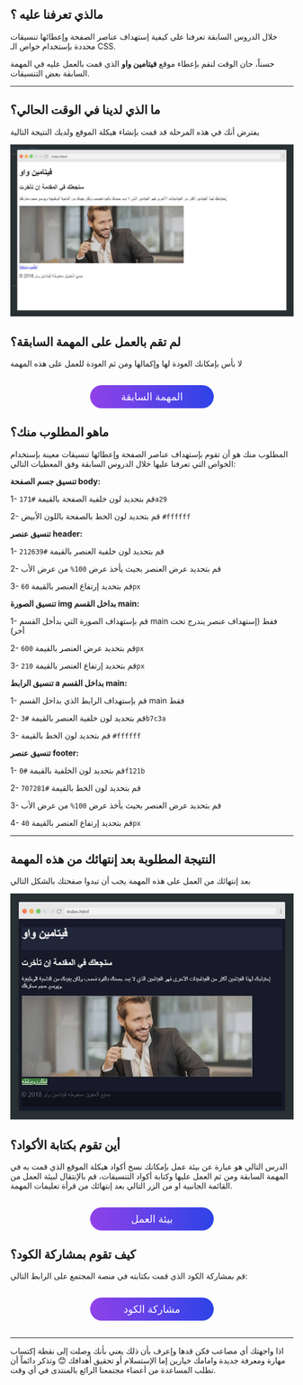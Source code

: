 ## مالذي تعرفنا عليه ؟

خلال الدروس السابقة تعرفنا على كيفية إستهداف عناصر الصفحة وإعطائها تنسيقات محددة بإستخدام خواص الـ CSS.

حسناً، حان الوقت لنقم بإعطاء موقع **فيتامين واو** الذي قمت بالعمل عليه في المهمة السابقة بعض التنسيقات.

---

## ما الذي لدينا في الوقت الحالي؟

يفترض أنك في هذه المرحلة قد قمت بإنشاء هيكلة الموقع ولديك النتيجة التالية

![نتيجة المهمة السابقة](assets/1.jpg)


## لم تقم بالعمل على المهمة السابقة؟

لا بأس بإمكانك العودة لها وإكمالها ومن ثم العودة للعمل على هذه المهمة

<a href="https://coretabs.net/classroom/frontend/html-css-basics/العمل-على-هيكلة-المشروع/التدرب-على-تقسيم-وهيكلة-الصفحات" style="display: block; width: 200px; background-color: #5355e8; background-image:linear-gradient(to left, #2d43e7, #9042e8); color:#fff; padding: 10px; margin: 30px auto; border-radius:100px; text-decoration: none; font-size: 18px; text-align: center;" target="_blank">المهمة السابقة</a>


## ماهو المطلوب منك؟
المطلوب منك هو أن تقوم بإستهداف عناصر الصفحة وإعطائها تنسيقات معينة بإستخدام الخواص التي تعرفنا عليها خلال الدروس السابقة وفق المعطيات التالي:


**تنسيق جسم الصفحة body:**

1- قم بتحديد لون خلفية الصفحة بالقيمة `#171a29`

2- قم بتحديد لون الخط بالصفحة باللون الأبيض `#ffffff`

**تنسيق عنصر header:**

1- قم بتحديد لون خلفية العنصر بالقيمة `#212639`

2- قم بتحديد عرض العنصر بحيث يأخذ عرض `100%` من عرض الأب

3- قم بتحديد إرتفاع العنصر بالقيمة `60px`

**تنسيق الصورة img بداخل القسم main:**

1- قم بإستهداف الصورة التي بدأخل القسم main فقط (إستهداف عنصر يندرج تحت أخر)

2- قم بتحديد عرض العنصر بالقيمة `600px`

3- قم بتحديد إرتفاع العنصر بالقيمة `210px`

**تنسيق الرابط a بداخل القسم main:**

1- قم بإستهداف الرابط الذي بداخل القسم main فقط

2- قم بتحديد لون خلفية العنصر بالقيمة `#3b7c3a`

3- قم بتحديد لون الخط بالقيمة `#ffffff`

**تنسيق عنصر footer:**

1- قم بتحديد لون الخلفية بالقيمة `#0f121b`

2- قم بتحديد لون الخط بالقيمة `#707281`

3- قم بتحديد عرض العنصر بحيث يأخذ عرض `100%` من عرض الأب

4- قم بتحديد إرتفاع العنصر بالقيمة `40px`

---

## النتيجة المطلوبة بعد إنتهائك من هذه المهمة

بعد إنتهائك من العمل على هذه المهمة يجب أن تبدوا صفحتك بالشكل التالي

![النتيجة النهائية](assets/2.jpg)


## أين تقوم بكتابة الأكواد؟

الدرس التالي هو عبارة عن بيئة عمل بإمكانك نسخ أكواد هيكلة الموقع الذي قمت به في المهمة السابقة ومن ثم العمل عليها وكتابة أكواد التنسيقات، قم بالإنتقال لبيئة العمل من القائمة الجانبية او من الزر التالي بعد إنتهائك من قرأة تعليمات المهمة.

<a href="https://coretabs.net/classroom/frontend/html-css-basics/البدأية-مع-لغة-التنسيقات-CSS/بيئة-عمل-مهمة-تنسيق-الصفحات" style="display: block; width: 200px; background-color: #5355e8; background-image:linear-gradient(to left, #2d43e7, #9042e8); color:#fff; padding: 10px; margin: 30px auto; border-radius:100px; text-decoration: none; font-size: 18px; text-align: center;" target="_blank">بيئة العمل</a>

## كيف تقوم بمشاركة الكود؟

قم بمشاركة الكود الذي قمت بكتابته في منصة المجتمع على الرابط التالي:

<a href="https://forums.coretabs.net/t/مشاركة-حلول-العمل-على-تنسيقات-تطبيق-فيتامين-واو/1168" style="display: block; width: 200px; background-color: #5355e8; background-image:linear-gradient(to left, #2d43e7, #9042e8); color:#fff; padding: 10px; margin: 30px auto; border-radius:100px; text-decoration: none; font-size: 18px; text-align: center;" target="_blank">مشاركة الكود</a>

---

اذا واجهتك أي مصاعب فكن قدها وإعرف بأن ذلك يعني بأنك وصلت إلى نقطة إكتساب مهارة ومعرفة جديدة وامامك خيارين إما الإستسلام أو تحقيق أهدافك 😊 وتذكر دائماً أن تطلب المساعدة من أعضاء مجتمعنا الرائع بالمنتدى في أي وقت.
